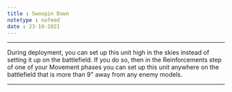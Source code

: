 ```yaml
---
title : Swoopin Down
notetype : nofeed
date : 23-10-2021
---
```


---

During deployment, you can set up this unit high in the skies instead of setting it up on the battlefield. If you do so, then in the Reinforcements step of one of your Movement phases you can set up this unit anywhere on the battlefield that is more than 9" away from any enemy models.

---
